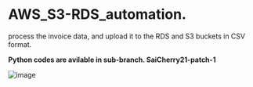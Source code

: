 # AWS_S3-RDS_automation.
process the invoice data, and upload it to the RDS and S3 buckets in CSV format.

****Python codes are avilable in sub-branch. SaiCherry21-patch-1****

![image](https://github.com/SaiCherry21/AWS_S3-RDS_automation./assets/121307829/ee2b21a2-a705-4f9c-b1d0-42d141a286b9)
